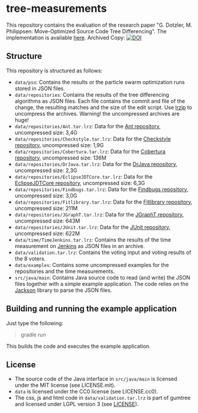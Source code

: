 # tree-measurements

This repository contains the
evaluation of the research paper "G. Dotzler, M. Philippsen: Move-Optimized Source Code Tree Differencing".
The implementation is available [here](https://github.com/FAU-Inf2/treedifferencing).
Archived Copy:
[![DOI](https://zenodo.org/badge/46181111.svg)](https://zenodo.org/badge/latestdoi/46181111)


## Structure

This repository is structured as follows:
- `data/pso`: Contains the results or the particle swarm optimization runs stored in JSON files.
- `data/repositories`: Contains the results of the tree differencing algorithms as JSON files. Each
file contains the commit and file of the change, the resulting matches and the size of the edit script.
Use [lrzip](https://github.com/ckolivas/lrzip) to uncompress the archives.
Warning! the uncompressed archives are huge!
- `data/repositories/Ant.tar.lrz`: Data for the [Ant repository](https://git-wip-us.apache.org/repos/asf/ant.git), uncompressed size: 3,4G
- `data/repositories/Checkstyle.tar.lrz`: Data for the [Checkstyle repository](https://github.com/checkstyle/checkstyle.git), uncompressed size: 1,9G
- `data/repositories/Cobertura.tar.lrz`: Data for the [Cobertura repository](https://github.com/cobertura/cobertura.git), uncompressed size: 136M 
- `data/repositories/DrJava.tar.lrz`: Data for the [DrJava repository](http://git.code.sf.net/p/drjava/git_repo), uncompressed size: 2,3G
- `data/repositories/EclipseJDTCore.tar.lrz`: Data for the [EclipseJDTCore repository](http://git.eclipse.org/c/jdt/eclipse.jdt.core.git), uncompressed size: 6,3G 
- `data/repositories/Findbugs.tar.lrz`: Data for the [Findbugs repository](https://code.google.com/p/findbugs/), uncompressed size: 3,0G
- `data/repositories/Fitlibrary.tar.lrz`: Data for the [Fitlibrary repository](http://sourceforge.net/projects/fitlibrary/), uncompressed size: 211M
- `data/repositories/JGraphT.tar.lrz`: Data for the [JGraphT repository](https://github.com/jgrapht/jgrapht), uncompressed size: 643M
- `data/repositories/JUnit.tar.lrz`: Data for the [JUnit repository](https://github.com/junit-team/junit.git), uncompressed size: 622M
- `data/time/TimeJenkins.tar.lrz`: Contains the results of the time measurement on [Jenkins](https://github.com/jenkinsci/jenkins.git) as JSON files in an archive.
- `data/validation.tar.lrz`: Contains the voting input and voting results of the 8 voters.
- `data/examples`: Contains some uncompressed examples for the repositories and the time measurements.
- `src/java/main`: Contains Java source code to read (and write) the JSON
  files together with a simple example application. The code relies on the [Jackson](https://github.com/FasterXML/jackson) library to parse the JSON
  files.



## Building and running the example application

Just type the following:

> gradle run

This builds the code and executes the example application.

## License

- The source code of the Java interface in `src/java/main` is licensed under
  the MIT license (see LICENSE.mit).
- `data` is licensed under the CC0 license (see LICENSE.cc0).
- The css, js and html code in `data/validation.tar.lrz` is part of gumtree and licensed under LGPL version 3 (see [LICENSE](https://github.com/FAU-Inf2/gumtree/blob/develop/LICENSE)).
